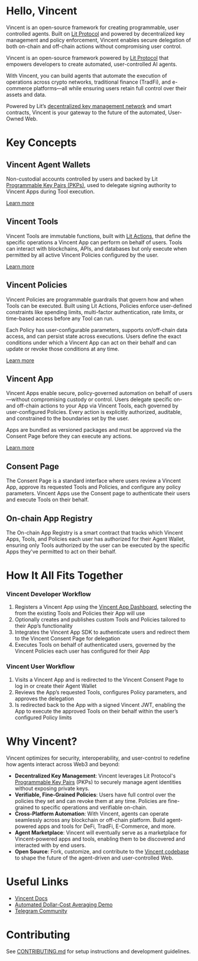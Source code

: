# Hello, Vincent

Vincent is an open-source framework for creating programmable, user controlled agents. Built on [Lit Protocol](https://developer.litprotocol.com/what-is-lit) and powered by decentralized key management and policy enforcement, Vincent enables secure delegation of both on-chain and off-chain actions without compromising user control.

Vincent is an open-source framework powered by [Lit Protocol](https://developer.litprotocol.com/what-is-lit) that empowers developers to create automated, user-controlled AI agents.

With Vincent, you can build agents that automate the execution of operations across crypto networks, traditional finance (TradFi), and e-commerce platforms—all while ensuring users retain full control over their assets and data.

Powered by Lit’s [decentralized key management network](https://developer.litprotocol.com/resources/how-it-works) and smart contracts, Vincent is your gateway to the future of the automated, User-Owned Web.

# Key Concepts

## Vincent Agent Wallets

Non-custodial accounts controlled by users and backed by Lit [Programmable Key Pairs (PKPs)](https://developer.litprotocol.com/user-wallets/pkps/overview), used to delegate signing authority to Vincent Apps during Tool execution.

[Learn more](https://vincent-docs-3rxwrggg2-lit-protocol.vercel.app/documents/Vincent_Docs.Concepts.html#vincent-agent-wallet)

## Vincent Tools

Vincent Tools are immutable functions, built with [Lit Actions](https://developer.litprotocol.com/sdk/serverless-signing/overview), that define the specific operations a Vincent App can perform on behalf of users. Tools can interact with blockchains, APIs, and databases but only execute when permitted by all active Vincent Policies configured by the user.

[Learn more](https://vincent-docs-3rxwrggg2-lit-protocol.vercel.app/documents/Vincent_Docs.Tool_Developers.html)

## Vincent Policies

Vincent Policies are programmable guardrails that govern how and when Tools can be executed. Built using Lit Actions, Policies enforce user-defined constraints like spending limits, multi-factor authentication, rate limits, or time-based access before any Tool can run.

Each Policy has user-configurable parameters, supports on/off-chain data access, and can persist state across executions. Users define the exact conditions under which a Vincent App can act on their behalf and can update or revoke those conditions at any time.

[Learn more](https://vincent-docs-3rxwrggg2-lit-protocol.vercel.app/documents/Vincent_Docs.Policy_Developers.html)

## Vincent App

Vincent Apps enable secure, policy-governed automation on behalf of users—without compromising custody or control. Users delegate specific on- and off-chain actions to your App via Vincent Tools, each governed by user-configured Policies. Every action is explicitly authorized, auditable, and constrained to the boundaries set by the user.

Apps are bundled as versioned packages and must be approved via the Consent Page before they can execute any actions.

[Learn more](https://vincent-docs-3rxwrggg2-lit-protocol.vercel.app/documents/Vincent_Docs.App___Agent_Developers.html)

## Consent Page

The Consent Page is a standard interface where users review a Vincent App, approve its requested Tools and Policies, and configure any policy parameters. Vincent Apps use the Consent page to authenticate their users and execute Tools on their behalf.

## On-chain App Registry

The On-chain App Registry is a smart contract that tracks which Vincent Apps, Tools, and Policies each user has authorized for their Agent Wallet, ensuring only Tools authorized by the user can be executed by the specific Apps they've permitted to act on their behalf.

# How It All Fits Together

### Vincent Developer Workflow

1. Registers a Vincent App using the [Vincent App Dashboard](https://dashboard.heyvincent.ai/), selecting the from the existing Tools and Policies their App will use
2. Optionally creates and publishes custom Tools and Policies tailored to their App’s functionality
3. Integrates the Vincent App SDK to authenticate users and redirect them to the Vincent Consent Page for delegation
4. Executes Tools on behalf of authenticated users, governed by the Vincent Policies each user has configured for their App

### Vincent User Workflow

1. Visits a Vincent App and is redirected to the Vincent Consent Page to log in or create their Agent Wallet
2. Reviews the App’s requested Tools, configures Policy parameters, and approves the delegation
3. Is redirected back to the App with a signed Vincent JWT, enabling the App to execute the approved Tools on their behalf within the user’s configured Policy limits

# Why Vincent?

Vincent optimizes for security, interoperability, and user-control to redefine how agents interact across Web3 and beyond:

- **Decentralized Key Management**: Vincent leverages Lit Protocol's [Programmable Key Pairs](https://developer.litprotocol.com/user-wallets/pkps/overview) (PKPs) to securely manage agent identities without exposing private keys.
- **Verifiable, Fine-Grained Policies**: Users have full control over the policies they set and can revoke them at any time. Policies are fine-grained to specific operations and verifiable on-chain.
- **Cross-Platform Automation**: With Vincent, agents can operate seamlessly across any blockchain or off-chain platform. Build agent-powered apps and tools for DeFi, TradFi, E-Commerce, and more.
- **Agent Marketplace**: Vincent will eventually serve as a marketplace for Vincent-powered apps and tools, enabling them to be discovered and interacted with by end users.
- **Open Source**: Fork, customize, and contribute to the [Vincent codebase](https://github.com/LIT-Protocol/Vincent) to shape the future of the agent-driven and user-controlled Web.

# Useful Links

- [Vincent Docs](https://vincent-docs-3rxwrggg2-lit-protocol.vercel.app/modules/Vincent_Docs.html)
- [Automated Dollar-Cost Averaging Demo](https://demo.heyvincent.ai/)
- [Telegram Community](https://t.me/+aa73FAF9Vp82ZjJh)

# Contributing

See [CONTRIBUTING.md](./CONTRIBUTING.md) for setup instructions and development guidelines.
